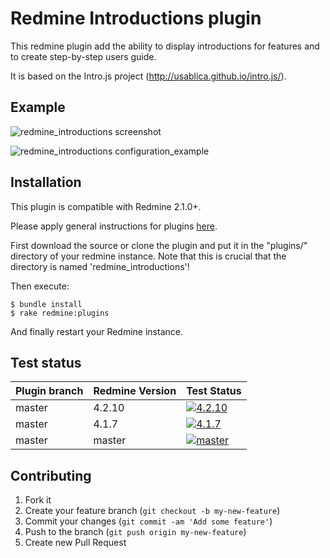 Redmine Introductions plugin
======================

This redmine plugin add the ability to display introductions for features and to create step-by-step users guide.

It is based on the Intro.js project (http://usablica.github.io/intro.js/).

Example
------------

![redmine_introductions screenshot](http://blog.nanego.com/images/redmine_plugin_introductions.png)

![redmine_introductions configuration_example](https://cloud.githubusercontent.com/assets/1620522/14710594/44e578ce-07d6-11e6-9a22-9b224a3f10b3.png)

Installation
------------

This plugin is compatible with Redmine 2.1.0+.

Please apply general instructions for plugins [here](http://www.redmine.org/wiki/redmine/Plugins).

First download the source or clone the plugin and put it in the "plugins/" directory of your redmine instance. Note that this is crucial that the directory is named 'redmine_introductions'!

Then execute:

    $ bundle install
    $ rake redmine:plugins

And finally restart your Redmine instance.


## Test status

|Plugin branch| Redmine Version   | Test Status      |
|-------------|-------------------|------------------|
|master       | 4.2.10            | [![4.2.10][1]][5]|  
|master       | 4.1.7             | [![4.1.7][2]][5] |
|master       | master            | [![master][4]][5]|

[1]: https://github.com/nanego/redmine_introductions/actions/workflows/4_2_10.yml/badge.svg
[2]: https://github.com/nanego/redmine_introductions/actions/workflows/4_1_7.yml/badge.svg
[4]: https://github.com/nanego/redmine_introductions/actions/workflows/master.yml/badge.svg
[5]: https://github.com/nanego/redmine_introductions/actions


Contributing
------------

1. Fork it
2. Create your feature branch (`git checkout -b my-new-feature`)
3. Commit your changes (`git commit -am 'Add some feature'`)
4. Push to the branch (`git push origin my-new-feature`)
5. Create new Pull Request
